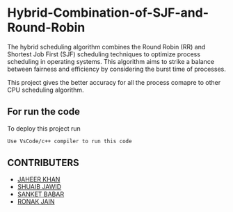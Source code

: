 
# Hybrid-Combination-of-SJF-and-Round-Robin

The hybrid scheduling algorithm combines the Round Robin (RR) and Shortest Job First (SJF) scheduling techniques to optimize process scheduling in operating systems. This algorithm aims to strike a balance between fairness and efficiency by considering the burst time of processes.

This project gives the better accuracy for all the process comapre to other CPU scheduling algorithm.


## For run the code

To deploy this project run

```bash
Use VsCode/c++ compiler to run this code
```


## CONTRIBUTERS

- [JAHEER KHAN ](https://www.github.com/jaheerkhan01)
- [SHUAIB JAWID](https://www.github.com/ShubJas)
- [SANKET BABAR](https://www.github.com/)
- [RONAK JAIN](https://www.github.com/)



